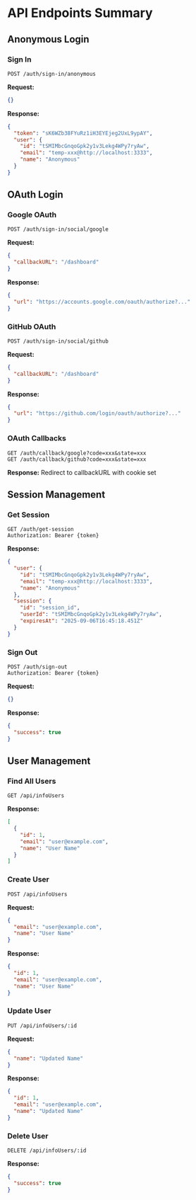 # API Endpoints Summary

## Anonymous Login

### Sign In

```
POST /auth/sign-in/anonymous
```

**Request:**

```json
{}
```

**Response:**

```json
{
  "token": "sK6WZb38FYuRz1iH3EYEjeg2UxL9ypAY",
  "user": {
    "id": "tSMIMbcGnqoGpk2y1v3Lekg4WPy7ryAw",
    "email": "temp-xxx@http://localhost:3333",
    "name": "Anonymous"
  }
}
```

## OAuth Login

### Google OAuth

```
POST /auth/sign-in/social/google
```

**Request:**

```json
{
  "callbackURL": "/dashboard"
}
```

**Response:**

```json
{
  "url": "https://accounts.google.com/oauth/authorize?..."
}
```

### GitHub OAuth

```
POST /auth/sign-in/social/github
```

**Request:**

```json
{
  "callbackURL": "/dashboard"
}
```

**Response:**

```json
{
  "url": "https://github.com/login/oauth/authorize?..."
}
```

### OAuth Callbacks

```
GET /auth/callback/google?code=xxx&state=xxx
GET /auth/callback/github?code=xxx&state=xxx
```

**Response:** Redirect to callbackURL with cookie set

## Session Management

### Get Session

```
GET /auth/get-session
Authorization: Bearer {token}
```

**Response:**

```json
{
  "user": {
    "id": "tSMIMbcGnqoGpk2y1v3Lekg4WPy7ryAw",
    "email": "temp-xxx@http://localhost:3333",
    "name": "Anonymous"
  },
  "session": {
    "id": "session_id",
    "userId": "tSMIMbcGnqoGpk2y1v3Lekg4WPy7ryAw",
    "expiresAt": "2025-09-06T16:45:18.451Z"
  }
}
```

### Sign Out

```
POST /auth/sign-out
Authorization: Bearer {token}
```

**Request:**

```json
{}
```

**Response:**

```json
{
  "success": true
}
```

## User Management

### Find All Users

```
GET /api/infoUsers
```

**Response:**

```json
[
  {
    "id": 1,
    "email": "user@example.com",
    "name": "User Name"
  }
]
```

### Create User

```
POST /api/infoUsers
```

**Request:**

```json
{
  "email": "user@example.com",
  "name": "User Name"
}
```

**Response:**

```json
{
  "id": 1,
  "email": "user@example.com",
  "name": "User Name"
}
```

### Update User

```
PUT /api/infoUsers/:id
```

**Request:**

```json
{
  "name": "Updated Name"
}
```

**Response:**

```json
{
  "id": 1,
  "email": "user@example.com",
  "name": "Updated Name"
}
```

### Delete User

```
DELETE /api/infoUsers/:id
```

**Response:**

```json
{
  "success": true
}
```
